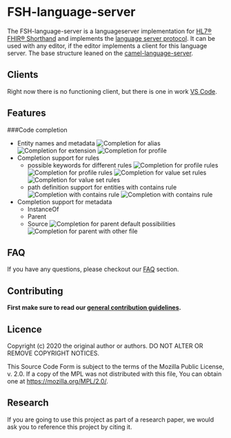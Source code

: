 # FSH-language-server

The FSH-language-server is a languageserver implementation for 
[HL7® FHIR® Shorthand](http://hl7.org/fhir/uv/shorthand/STU1/) 
and implements the [language server protocol](https://microsoft.github.io/language-server-protocol/).
It can be used with any editor, if the editor implements a client for this language server. The base structure leaned on the [camel-language-server](https://github.com/camel-tooling/camel-language-server/tree/master).

## Clients
Right now there is no functioning client, but there is one in work [VS Code](https://github.com/FHOOEAIST/Itamae).

## Features

###Code completion
* Entity names and metadata
![Completion for alias](./images/aliasCompletion.png "Completion for alias")
![Completion for extension](./images/extensionCompletion.png "Completion for extension")
![Completion for profile](./images/profileCompletion.png "Completion for profile")
* Completion support for rules
    * possible keywords for different rules
![Completion for profile rules](./images/sdRuleCompletion.png "Completion for profile rule")
![Completion for profile rules](./images/sdRuleCompletionDefinedPath.png "Completion for profile rule")
![Completion for value set rules](./images/vsRuleCompletion.png "Completion for value set rule")
![Completion for value set rules](./images/vsRuleCompletionCodeSystem.png "Completion for value set rule")
    * path definition support for entities with contains rule
![Completion with contains rule](./images/sdRuleCompletionWithContainsRule.png "Completion with contains rule")
![Completion with contains rule](./images/sdRuleCompletionWithContainsRule2.png "Completion with contains rule")
* Completion support for metadata 
    * InstanceOf
    * Parent
    * Source
![Completion for parent default possibilities](./images/parentCompletion.png "Completion for parent default possibilities")
![Completion for parent with other file](./images/parentCompletionWithOtherFile.png "Completion for parent with other file")

## FAQ

If you have any questions, please checkout our [FAQ](https://fhooeaist.github.io/seshat/faq.html) section.

## Contributing

**First make sure to read our [general contribution guidelines](https://fhooeaist.github.io/CONTRIBUTING.html).**
   
## Licence

Copyright (c) 2020 the original author or authors.
DO NOT ALTER OR REMOVE COPYRIGHT NOTICES.

This Source Code Form is subject to the terms of the Mozilla Public
License, v. 2.0. If a copy of the MPL was not distributed with this
file, You can obtain one at https://mozilla.org/MPL/2.0/.

## Research

If you are going to use this project as part of a research paper, we would ask you to reference this project by citing
it. 

<TODO zenodo doi>
